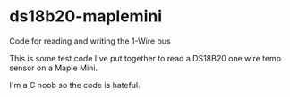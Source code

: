 # ds18b20-maplemini
Code for reading and writing the 1-Wire bus


This is some test code I've put together to read a DS18B20 one wire temp sensor on a Maple Mini.

I'm a C noob so the code is hateful.
